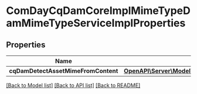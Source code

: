 # ComDayCqDamCoreImplMimeTypeDamMimeTypeServiceImplProperties

## Properties
Name | Type | Description | Notes
------------ | ------------- | ------------- | -------------
**cqDamDetectAssetMimeFromContent** | [**OpenAPI\Server\Model\ConfigNodePropertyBoolean**](ConfigNodePropertyBoolean.md) |  | [optional] 

[[Back to Model list]](../README.md#documentation-for-models) [[Back to API list]](../README.md#documentation-for-api-endpoints) [[Back to README]](../README.md)


